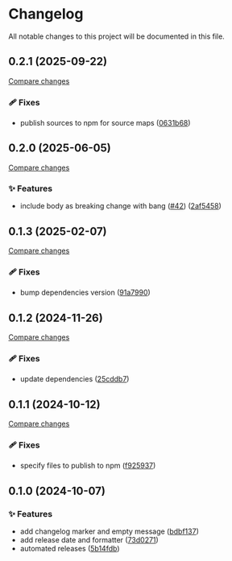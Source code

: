 <!-- header -->
# Changelog

All notable changes to this project will be documented in this file.

<!-- version:0.2.1 -->
## 0.2.1 (2025-09-22)

[Compare changes](https://github.com/Wroud/foundation/compare/cc-changelog-v0.2.0...cc-changelog-v0.2.1)

<!-- changelog -->
### 🩹 Fixes

- publish sources to npm for source maps ([0631b68](https://github.com/Wroud/foundation/commit/0631b68))

<!-- version:0.2.0 -->
## 0.2.0 (2025-06-05)

[Compare changes](https://github.com/Wroud/foundation/compare/cc-changelog-v0.1.3...cc-changelog-v0.2.0)

<!-- changelog -->
### ✨ Features

- include body as breaking change with bang ([#42](https://github.com/Wroud/foundation/issues/42)) ([2af5458](https://github.com/Wroud/foundation/commit/2af5458))

<!-- version:0.1.3 -->
## 0.1.3 (2025-02-07)

[Compare changes](https://github.com/Wroud/foundation/compare/cc-changelog-v0.1.2...cc-changelog-v0.1.3)

<!-- changelog -->
### 🩹 Fixes

- bump dependencies version ([91a7990](https://github.com/Wroud/foundation/commit/91a7990))

<!-- version:0.1.2 -->
## 0.1.2 (2024-11-26)

[Compare changes](https://github.com/Wroud/foundation/compare/cc-changelog-v0.1.1...cc-changelog-v0.1.2)

<!-- changelog -->
### 🩹 Fixes

- update dependencies ([25cddb7](https://github.com/Wroud/foundation/commit/25cddb7))

<!-- version:0.1.1 -->
## 0.1.1 (2024-10-12)

[Compare changes](https://github.com/Wroud/foundation/compare/cc-changelog-v0.1.0...cc-changelog-v0.1.1)

<!-- changelog -->
### 🩹 Fixes

- specify files to publish to npm ([f925937](https://github.com/Wroud/foundation/commit/f925937))

<!-- version:0.1.0 -->
## 0.1.0 (2024-10-07)

<!-- changelog -->
### ✨ Features

- add changelog marker and empty message ([bdbf137](https://github.com/Wroud/foundation/commit/bdbf137))
- add release date and formatter ([73d0271](https://github.com/Wroud/foundation/commit/73d0271))
- automated releases ([5b14fdb](https://github.com/Wroud/foundation/commit/5b14fdb))

